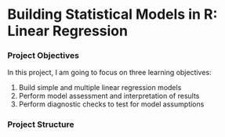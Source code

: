 # Building Statistical Models in R: Linear Regression

### Project Objectives
In this project, I am going to focus on three learning objectives:
1.	Build simple and multiple linear regression models 
2.	Perform model assessment and interpretation of results 
3.	Perform diagnostic checks to test for model assumptions 

### Project Structure

